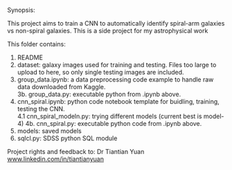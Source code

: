 Synopsis:

This project aims to train a CNN to automatically identify spiral-arm galaxies vs non-spiral galaxies. This is a
side project for my astrophysical work <br/>


This folder contains:<br/>

1. README<br/>
2. dataset: galaxy images used for training and testing. Files too large to upload to here, so only single testing images are included. <br/>
3. group_data.ipynb: a data preprocessing code example to handle raw data downloaded from Kaggle.<br/>
3b. group_data.py:  executable python from .ipynb above.<br/>
4. cnn_spiral.ipynb: python code  notebook template for buidling, training, testing the CNN.<br/>
4.1 cnn_spiral_modeln.py: trying different models (current best is model-4)
4b. cnn_spiral.py: executable python code from .ipynb above. 
5. models: saved models
6. sqlcl.py: SDSS python SQL module

Project rights and feedback to: Dr Tiantian Yuan<br/>
www.linkedin.com/in/tiantianyuan                                                                     
